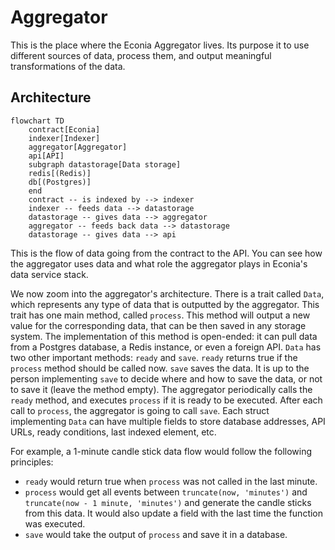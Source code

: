 # Aggregator

This is the place where the Econia Aggregator lives.
Its purpose it to use different sources of data, process them, and output meaningful transformations of the data.

## Architecture

```mermaid
flowchart TD
    contract[Econia]
    indexer[Indexer]
    aggregator[Aggregator]
    api[API]
    subgraph datastorage[Data storage]
    redis[(Redis)]
    db[(Postgres)]
    end
    contract -- is indexed by --> indexer
    indexer -- feeds data --> datastorage
    datastorage -- gives data --> aggregator
    aggregator -- feeds back data --> datastorage
    datastorage -- gives data --> api
```

This is the flow of data going from the contract to the API.
You can see how the aggregator uses data and what role the aggregator plays in Econia's data service stack.

We now zoom into the aggregator's architecture.
There is a trait called `Data`, which represents any type of data that is outputted by the aggregator.
This trait has one main method, called `process`.
This method will output a new value for the corresponding data, that can be then saved in any storage system.
The implementation of this method is open-ended:
it can pull data from a Postgres database, a Redis instance, or even a foreign API.
`Data` has two other important methods:
`ready` and `save`.
`ready` returns true if the `process` method should be called now.
`save` saves the data.
It is up to the person implementing `save` to decide where and how to save the data, or not to save it (leave the method empty).
The aggregator periodically calls the `ready` method, and executes `process` if it is ready to be executed.
After each call to `process`, the aggregator is going to call `save`.
Each struct implementing `Data` can have multiple fields to store database addresses, API URLs, ready conditions, last indexed element, etc.

For example, a 1-minute candle stick data flow would follow the following principles:

- `ready` would return true when `process` was not called in the last minute.
- `process` would get all events between `truncate(now, 'minutes')` and `truncate(now - 1 minute, 'minutes')` and generate the candle sticks from this data.
  It would also update a field with the last time the function was executed.
- `save` would take the output of `process` and save it in a database.
